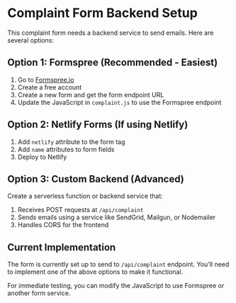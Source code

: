# Complaint Form Backend Setup

This complaint form needs a backend service to send emails. Here are several options:

## Option 1: Formspree (Recommended - Easiest)

1. Go to [Formspree.io](https://formspree.io)
2. Create a free account
3. Create a new form and get the form endpoint URL
4. Update the JavaScript in `complaint.js` to use the Formspree endpoint

## Option 2: Netlify Forms (If using Netlify)

1. Add `netlify` attribute to the form tag
2. Add `name` attributes to form fields
3. Deploy to Netlify

## Option 3: Custom Backend (Advanced)

Create a serverless function or backend service that:
1. Receives POST requests at `/api/complaint`
2. Sends emails using a service like SendGrid, Mailgun, or Nodemailer
3. Handles CORS for the frontend

## Current Implementation

The form is currently set up to send to `/api/complaint` endpoint. You'll need to implement one of the above options to make it functional.

For immediate testing, you can modify the JavaScript to use Formspree or another form service.
